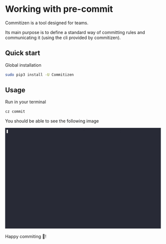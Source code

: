 # Working with pre-commit

Commitizen is a tool designed for teams.

Its main purpose is to define a standard way of committing rules and communicating it (using the cli provided by commitizen).

## Quick start

Global installation

```bash
sudo pip3 install -U Commitizen
```

## Usage

Run in your terminal

```bash
cz commit
```

You should be able to see the following image

![using commitizen](https://raw.githubusercontent.com/commitizen-tools/commitizen/master/docs/images/demo.gif)

Happy commiting 👋!
